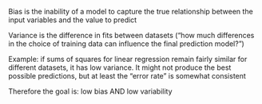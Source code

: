 Bias is the inability of a model to capture the true relationship between the input variables and the value to predict

Variance is the difference in fits between datasets (“how much differences in the choice of training data can influence the final prediction model?”)

Example: if sums of squares for linear regression remain fairly similar for different datasets, it has low variance. It might not produce the best possible predictions, but at least the “error rate” is somewhat consistent

  
Therefore the goal is: low bias AND low variability
